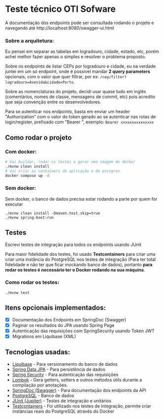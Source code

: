 # Teste técnico OTI Sofware

A documentação dos endpoints pode ser consultada rodando o projeto e navegando até http://localhost:8080/swagger-ui.html

### Sobre a arquitetura:

Eu pensei em separar as tabelas em logradouro, cidade, estado, etc, porém achei melhor fazer apenas o simples e resolver
o problema proposto.

Sobre os endpoints de listar CEPs por logradouro e cidade, eu na verdade juntei em um só endpoint, onde é
possivel mandar **2 query parameters** opcionais, com o valor que quer filtrar, por ex:
`/cep/filter?logradouro=Avenida&cidade=Porto`.

Sobre as nomenclaturas do projeto, decidi usar quase tudo em inglês (comentários, nomes de classe, mensagens de commit, etc) pois acredito que seja convenção entre os desenvolvedores.

Para se autenticar nos endpoints, basta em enviar um header "Authorization" com o valor do token gerado ao se autenticar nas rotas de login/register, prefixado com "Bearer ", exemplo: `Bearer xxxxxxxxxxxxxxx`

## Como rodar o projeto

### Com docker:

```sh
# Vai buildar, rodar os testes e gerar uma imagem do docker
./mvnw clean install
# Vai criar os containers da aplicação e do postgres
docker compose up -d
```

### Sem docker:

Sem docker, o banco de dados precisa estar rodando a parte por quem for executar

```shell
./mvnw clean install -Dmaven.test.skip=true
./mvnw spring-boot:run
```

## Testes

Escrevi testes de integração para todos os endpoints usando JUnit

Para maior fidelidade dos testes, foi usado **Testcontainers** para criar uma criar uma instância do PostgreSQL nos
testes de integração (Para ter total fidelidade e não ter que ficar mockando banco de dados),
portanto **para rodar os testes é necessário ter o Docker rodando na sua máquina**.

### Como rodar os testes:

```shell
./mvnw test
```

## Itens opcionais implementados:

- [x] Documentação dos Endpoints em SpringDoc (Swagger)
- [x] Paginar os resultados do JPA usando Spring Page
- [x] Autenticação das requisições com SpringSecurity usando Token JWT
- [x] Migrations em Liquibase (XML)

## Tecnologias usadas:

- [Liquibase](https://github.com/liquibase/liquibase) - Para versionamento do banco de dados
- [Spring Data JPA](https://github.com/spring-projects/spring-data-jpa) - Para persistência de dados
- [Spring Security](https://github.com/spring-projects/spring-security) - Para autenticação das requisições
- [Lombok](https://github.com/projectlombok/lombok) - Gera getters, setters e outros métodos útils durante a compilação
  por anotações.
- [SpringDoc (Swagger)](https://github.com/springdoc/springdoc-openapi) - Para documentação dos endpoints da API
- [PostgreSQL](https://github.com/pgjdbc/pgjdbc) - Banco de dados
- [JUnit (Jupiter)](https://github.com/junit-team/junit5) - Testes de integração e unitários
- [Testcontainers](https://github.com/testcontainers/testcontainers-java) - Foi utilizado nos testes de integração,
  permite criar instâncias reais do PostgreSQL através do
  Docker
